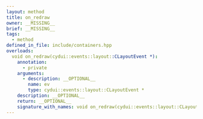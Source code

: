 ```yaml
---
layout: method
title: on_redraw
owner: __MISSING__
brief: __MISSING__
tags:
  - method
defined_in_file: include/containers.hpp
overloads:
  void on_redraw(cydui::events::layout::CLayoutEvent *):
    annotation:
      - private
    arguments:
      - description: __OPTIONAL__
        name: ev
        type: cydui::events::layout::CLayoutEvent *
    description: __OPTIONAL__
    return: __OPTIONAL__
    signature_with_names: void on_redraw(cydui::events::layout::CLayoutEvent * ev)
---
```

